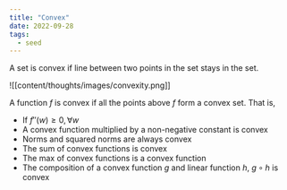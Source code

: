 ```yaml
---
title: "Convex"
date: 2022-09-28
tags:
  - seed
---
```


A set is convex if line between two points in the set stays in the set.

![[content/thoughts/images/convexity.png]]

A function $f$ is convex if all the points above $f$ form a convex set. That is,

- If $f''(w) \geq 0, \forall w$
- A convex function multiplied by a non-negative constant is convex
- Norms and squared norms are always convex
- The sum of convex functions is convex
- The max of convex functions is a convex function
- The composition of a convex function $g$ and linear function $h$, $g \circ h$ is convex
